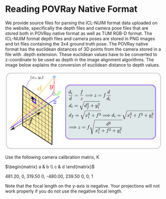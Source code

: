 # Reading POVRay Native Format

We provide source files for parsing the ICL-NUIM format data uploaded on the website, specifically the depth files and camera pose files that are stored both in POVRay native format as well as TUM RGB-D format. The ICL-NUIM format depth files and camera poses are stored in PNG images and txt files containing the 3x4 ground truth pose. The POVRay native format has the euclidean distances of 3D points from the camera stored in a file with .depth extension. These euclidean values have to be converted to z-coordinate to be used as depth in the image alignment algorithms. The image below explains the conversion of euclidean distance to depth values.

![image](./images_for_github/POVRayCameraDistance.png)

Use the following camera calibration matrix, K

$\begin{matrix} a & b \\ c & d \end{matrix}$


481.20,	 0,	  319.50
0,	-480.00,  239.50
0,	 0,	  1

Note that the focal length on the y-axis is negative. Your projections will not work properly if you do not use the negative focal length.

